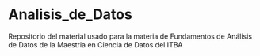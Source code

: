 # Analisis_de_Datos
Repositorio del material usado para la materia de Fundamentos de Análisis de Datos de la Maestria en Ciencia de Datos del ITBA
